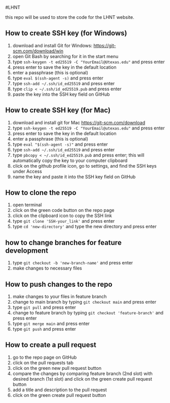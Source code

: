 #LHNT

this repo will be used to store the code for the LHNT website.

## How to create SSH key (for Windows)

1. download and install Git for Windows: https://git-scm.com/download/win
2. open Git Bash by searching for it in the start menu
3. type `ssh-keygen -t ed25519 -C "YourEmail@Utexas.edu"` and press enter
4. press enter to save the key in the default location 
5. enter a passphrase (this is optional)
6. type `eval $(ssh-agent -s)` and press enter
7. type `ssh-add ~/.ssh/id_ed25519` and press enter
8. type `clip < ~/.ssh/id_ed25519.pub` and press enter
9. paste the key into the SSH key field on GitHub

## How to create SSH key (for Mac)

1. download and install git for Mac https://git-scm.com/download
2. type `ssh-keygen -t ed25519 -C "YourEmail@utexas.edu"` and press enter
3. press enter to save the key in the default location
4. enter a passphrase (this is optional)
5. type `eval "$(ssh-agent -s)"` and press enter
6. type `ssh-add ~/.ssh/id_ed25519` and press enter
7. type `pbcopy < ~/.ssh/id_ed25519.pub` and press enter; this will automatically copy the key to your computer clipboard
8. click on the github profile icon, go to settings, and find the SSH keys under Access
9. name the key and paste it into the SSH key field on GitHub

## How to clone the repo

1. open terminal
2. click on the green code button on the repo page
3. click on the clipboard icon to copy the SSH link
4. type `git clone 'SSH-your_link'` and press enter
5. type `cd 'new-directory'` and type the new directory and press enter

## how to change branches for feature development

1. type `git checkout -b 'new-branch-name'` and press enter
2. make changes to necessary files

## How to push changes to the repo

1. make changes to your files in feature branch
2. change to main branch by typing `git checkout main` and press enter
3. type `git pull` and press enter
4. change to feature branch by typing `git checkout 'feature-branch'` and press enter
5. type `git merge main` and press enter
6. type `git push` and press enter

## How to create a pull request

1. go to the repo page on GitHub
2. click on the pull requests tab
3. click on the green new pull request button
4. compare the changes by comparing feature branch (2nd slot) with desired branch (1st slot) and click on the green create pull request button
5. add a title and description to the pull request
6. click on the green create pull request button






